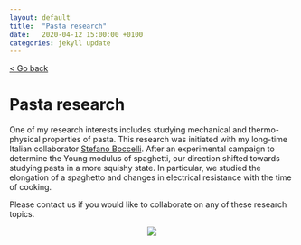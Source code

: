 ```yaml
---
layout: default
title:  "Pasta research"
date:   2020-04-12 15:00:00 +0100
categories: jekyll update
---
```


<p>
   <a href="/science-docs/#science_blog_and_thoughts">
      < Go back
  </a>
</p>

# Pasta research

One of my research interests includes studying mechanical and thermo-physical properties of pasta. This research was initiated with my long-time Italian collaborator [Stefano Boccelli](http://boccelliengineering.altervista.org/). After an experimental campaign to determine the Young modulus of spaghetti, our direction shifted towards studying pasta in a more squishy state. In particular, we studied the elongation of a spaghetto and changes in electrical resistance with the time of cooking.

Please contact us if you would like to collaborate on any of these research topics.

<p align="center">
  <img src="https://github.com/camillejr/science-docs/raw/master/_posts/young-modulus-of-pasta.jpg">
</p>
